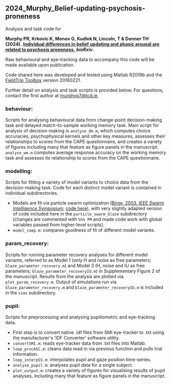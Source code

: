 ## 2024_Murphy_Belief-updating-psychosis-proneness
Analysis and task code for

**Murphy PR, Krkovic K, Monov G, Kudlek N, Lincoln, T & Donner TH (2024).** [**Individual differences in belief updating and phasic arousal are related to psychosis proneness.**](https://www.biorxiv.org/content/10.1101/2024.01.14.575567v1) ***bioRxiv*.**

Raw behavioural and eye-tracking data to accompany this code will be made available upon publication.

Code shared here was developed and tested using Matlab R2019b and the [FieldTrip Toolbox](https://www.fieldtriptoolbox.org/) version 20160221.

Further detail on analysis and task scripts is provided below. For questions, contact the first author at murphyp7@tcd.ie.

### behaviour:
Scripts for analysing behavioural data from change-point decision-making task and delayed match-to-sample working memory task. Main script for analysis of decision-making is `analyse_dm.m`, which computes choice accuracies, psychophysical kernels and other key measures, assesses their relationships to scores from the CAPE questionnaire, and creates a variety of figures including many that feature as figure panels in the manuscript. `analyse_wm.m` computes average response accuracy on the working memory task and assesses its relationship to scores from the CAPE questionnaire.
### modelling:
Scripts for fitting a variety of model variants to choice data from the decision-making task. Code for each distinct model variant is contained in individual subdirectories.
-	Models are fit via particle swarm optimization ([Birge, 2003, *IEEE Swarm Intelligence Symposium*](https://ieeexplore.ieee.org/document/1202265); [code here](https://www.mathworks.com/matlabcentral/fileexchange/7506-particle-swarm-optimization-toolbox)), with very slightly adapted version of code included here in the `particle_swarm_Glaze` subdirectory (changes are commented with `%%% PM` and made code work with global variables passed from higher-level scripts).
-	`model_comp.m`: compares goodness of fit of different model variants.
### param_recovery:
Scripts for running parameter recovery analyses for different model variants, referred to as Model 1 (only H and noise as free parameters; `Glaze_parameter_recovery.m`) and Model 3 (H, noise and IU as free parameters; `Glaze_parameter_recoveryIU.m`) in Supplementary Figure 2 of the manuscript. Results from the analysis are plotted via `plot_param_recovery.m`. Output of simulations run via `Glaze_parameter_recovery.m` and `Glaze_parameter_recoveryIU.m` is included in the `sims` subdirectory.
### pupil:
Scripts for preprocessing and analysing pupillometric and eye-tracking data.
- First step is to convert native .idf files from SMI eye-tracker to .txt using the manufacturer's 'IDF Converter' software utility. 
-	`convertSMI.m`: reads eye-tracker data from .txt files into Matlab.
-	`loop_procASC.m`: cleans data read in via previous function and pulls trial information.
-	`loop_interpSS.m`: interpolates pupil and gaze position time-series.
-	`analyse_pupil.m`: analyses pupil data for a single subject.
-	`plot_output.m`: creates a variety of figures for visualising results of pupil analyses, including many that feature as figure panels in the manuscript.
